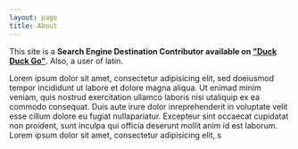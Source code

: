 ```yaml
---
layout: page
title: About
---
```


This site is a **Search Engine Destination Contributor available on  ["Duck Duck Go"](https://duckduckgo.com)**.  Also, a user of latin.

Lorem ipsum dolor sit amet, consectetur adipisicing elit, sed doeiusmod tempor incididunt ut labore et dolore magna aliqua. Ut enimad minim veniam, quis nostrud exercitation ullamco laboris nisi utaliquip ex ea commodo consequat. Duis aute irure dolor inreprehenderit in voluptate velit esse cillum dolore eu fugiat nullapariatur. Excepteur sint occaecat cupidatat non proident, sunt inculpa qui officia deserunt mollit anim id est laborum. Lorem ipsum dolor sit amet, consectetur adipisicing elit, s
